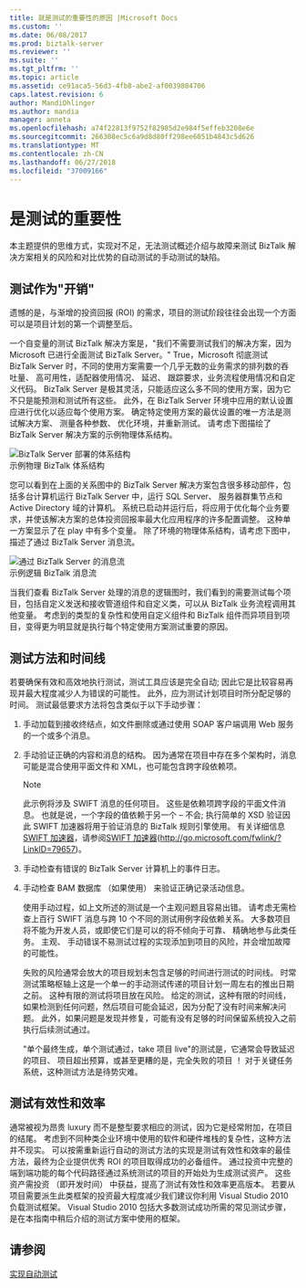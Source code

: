 ```yaml
---
title: 就是测试的重要性的原因 |Microsoft Docs
ms.custom: ''
ms.date: 06/08/2017
ms.prod: biztalk-server
ms.reviewer: ''
ms.suite: ''
ms.tgt_pltfrm: ''
ms.topic: article
ms.assetid: ce91aca5-56d3-4fb8-abe2-af0039804706
caps.latest.revision: 6
author: MandiOhlinger
ms.author: mandia
manager: anneta
ms.openlocfilehash: a74f22813f9752f82985d2e984f5effeb3208e6e
ms.sourcegitcommit: 266308ec5c6a9d8d80ff298ee6051b4843c5d626
ms.translationtype: MT
ms.contentlocale: zh-CN
ms.lasthandoff: 06/27/2018
ms.locfileid: "37009166"
---
```

# <a name="why-it-is-important-to-test"></a>是测试的重要性
本主题提供的思维方式，实现对不足，无法测试概述介绍与故障来测试 BizTalk 解决方案相关的风险和对比优势的自动测试的手动测试的缺陷。  
  
## <a name="testing-as-overhead"></a>测试作为"开销"  
 遗憾的是，与渐增的投资回报 (ROI) 的需求，项目的测试阶段往往会出现一个方面可以是项目计划的第一个调整至后。  
  
 一个自变量的测试 BizTalk 解决方案是，"我们不需要测试我们的解决方案，因为 Microsoft 已进行全面测试 BizTalk Server。" True，Microsoft 彻底测试 BizTalk Server 时，不同的使用方案需要一个几乎无数的业务需求的排列数的吞吐量、 高可用性，适配器使用情况、 延迟、 跟踪要求，业务流程使用情况和自定义代码。 BizTalk Server 是极其灵活，只能适应这么多不同的使用方案，因为它不只是能预测和测试所有这些。 此外，在 BizTalk Server 环境中应用的默认设置应进行优化以适应每个使用方案。 确定特定使用方案的最优设置的唯一方法是测试解决方案、 测量各种参数、 优化环境，并重新测试。 请考虑下图描绘了 BizTalk Server 解决方案的示例物理体系结构。  
  
 ![BizTalk Server 部署的体系结构](../technical-guides/media/5359cf00-e285-4168-a988-8d3b677eb6ba.gif "5359cf00-e285-4168-a988-8d3b677eb6ba")  
示例物理 BizTalk 体系结构  
  
 您可以看到在上面的关系图中的 BizTalk Server 解决方案包含很多移动部件，包括多台计算机运行 BizTalk Server 中，运行 SQL Server、 服务器群集节点和 Active Directory 域的计算机。 系统已启动并运行后，将应用于优化每个业务要求，并使该解决方案的总体投资回报率最大化应用程序的许多配置调整。 这种单一方案显示了在 play 中有多个变量。 除了环境的物理体系结构，请考虑下图中，描述了通过 BizTalk Server 消息流。  
  
 ![通过 BizTalk Server 的消息流](../technical-guides/media/dea79a42-5f60-49a1-abdb-870988784ffe.gif "dea79a42-5f60-49a1-abdb-870988784ffe")  
示例逻辑 BizTalk 消息流  
  
 当我们查看 BizTalk Server 处理的消息的逻辑图时，我们看到的需要测试每个项目，包括自定义发送和接收管道组件和自定义类，可以从 BizTalk 业务流程调用其他变量。 考虑到的类型的复杂性和使用自定义组件和 BizTalk 组件而异项目到项目，变得更为明显就是执行每个特定使用方案测试重要的原因。  
  
## <a name="testing-methodology-and-timelines"></a>测试方法和时间线  
 若要确保有效和高效地执行测试，测试工具应该是完全自动; 因此它是比较容易再现并最大程度减少人为错误的可能性。 此外，应为测试计划项目时所分配足够的时间。 测试最低要求方法将包含类似于以下手动步骤：  
  
1. 手动加载到接收终结点，如文件删除或通过使用 SOAP 客户端调用 Web 服务的一个或多个消息。  
  
2. 手动验证正确的内容和消息的结构。 因为通常在项目中存在多个架构时，消息可能是混合使用平面文件和 XML，也可能包含跨字段依赖项。  
  
   > [!NOTE]  
   >  此示例将涉及 SWIFT 消息的任何项目。 这些是依赖项跨字段的平面文件消息。 也就是说，一个字段的值依赖于另一个 – 不会; 执行简单的 XSD 验证因此 SWIFT 加速器将用于验证消息的 BizTalk 规则引擎使用。 有关详细信息[SWIFT 加速器](http://go.microsoft.com/fwlink/?LinkID=79657)，请参阅[SWIFT 加速器](http://go.microsoft.com/fwlink/?LinkID=79657)(http://go.microsoft.com/fwlink/?LinkID=79657)。  
  
3. 手动检查有错误的 BizTalk Server 计算机上的事件日志。  
  
4. 手动检查 BAM 数据库 （如果使用） 来验证正确记录活动信息。  
  
   使用手动过程，如上文所述的测试是一个主观问题且容易出错。 请考虑无需检查上百行 SWIFT 消息与跨 10 个不同的测试用例字段依赖关系。 大多数项目将不能为开发人员，或即使它们是可以的将不倾向于可靠、 精确地参与此类任务。 主观、 手动错误不易测试过程的实现添加到项目的风险，并会增加故障的可能性。  
  
   失败的风险通常会放大的项目规划未包含足够的时间进行测试的时间线。 时常测试策略枢轴上这是一个单一的手动测试传递的项目计划一周左右的推出日期之前。 这种有限的测试将项目放在风险。 给定的测试，这种有限的时间线，如果检测到任何问题，然后项目可能会延迟，因为分配了没有时间来解决问题。 此外，如果问题是发现并修复，可能有没有足够的时间保留系统投入之前执行后续测试通过。  
  
   "单个最终生成，单个测试通过，take 项目 live"的测试是，它通常会导致延迟的项目、 项目超出预算，或甚至更糟的是，完全失败的项目 ！ 对于关键任务系统，这种测试方法是待势灾难。  
  
## <a name="testing-effectively-and-efficiently"></a>测试有效性和效率  
 通常被视为昂贵 luxury 而不是整型要求相应的测试，因为它是经常附加，在项目的结尾。 考虑到不同种类企业环境中使用的软件和硬件堆栈的复杂性，这种方法并不现实。 可以按需重新运行自动的测试方法的实现是测试有效性和效率的最佳方法，最终为企业提供优秀 ROI 的项目取得成功的必备组件。 通过投资中完整的端到端功能的每个代码路径通过系统测试的项目的开始处为生成测试资产。 这些资产需投资 （即开发时间） 中获益，提高了测试有效性和效率更高版本。 若要从项目需要派生此类框架的投资最大程度减少我们建议你利用 Visual Studio 2010 负载测试框架。 Visual Studio 2010 包括大多数测试成功所需的常见测试步骤，是在本指南中稍后介绍的测试方案中使用的框架。  
  
## <a name="see-also"></a>请参阅  
 [实现自动测试](../technical-guides/implementing-automated-testing.md)